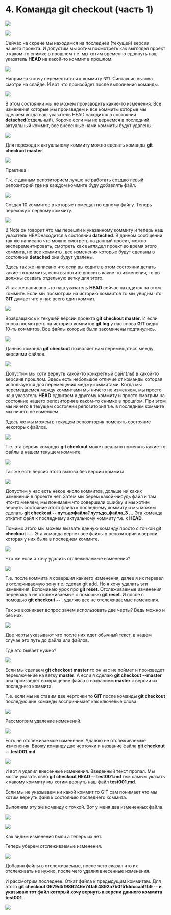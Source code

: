 # 4. Команда git checkout (часть 1)

![](img/031.png)

![](img/032.png)

Сейчас на скрене мы находимся на последней (текущей) версии нашего проекта. И допустим мы хотим посмотреть как выглядел проект в каком-то снимке в прошлом т.е. мы хотим временно сдвинуть наш указатель **HEAD** на какой-то коммит в прошлом.

![](img/033.png)

Например я хочу переместиться к коммиту №1. Синтаксис вызова смотри на слайде. И вот что произойдет после выполнения команды.

![](img/034.png)

В этом состоянии мы не можем производить какие-то изменения. Все изменения которые мы произведем и все коммиты которые мы сделаем когда наш указатель HEAD находится в состоянии **detached**(отдельный). Короче если мы не вернемся в последний актуальный коммит, все внесенные нами коммиты будут удалены.

![](img/035.png)

Для перехода к актуальному коммиту можно сделать команды **git checkuot master**.

![](img/036.png)

Практика.

Т.к. с данным репозиторием лучше не работать создаю левый репозиторий где на каждом коммите буду добавлять файл.

![](img/037.png)

Создал 10 коммитов в которые помещал по одному файлу. Теперь перехожу к первому коммиту.

![](img/038.png)

В Note он говорит что мы перешли к указанному коммиту и теперь наш указатель HEADнаходится в состоянии **dateched**. В данном сообщении так же написано что можно смотреть на данный проект, можно эксперементировать, смотреть как выглядел проект во время этого коммита, но все коммиты, все изменения которые будут сделаны в состоянии **detached** они будут удалены.

Здесь так же написано что если вы ходите в этом состоянии делать какие-то коммиты, если вы хотите вносить какие-то изменения, то вы должны создать отдельную ветку для этого.

И так же написано что наш указатель **HEAD** сейчас находится на этом коммите. Если мы посмотрим на историю коммитов то мы увидим что **GIT** думает что у нас всего один коммит.

![](img/039.png)

Возвращаюсь к текущей версии проекта **git checkout master**. И если снова посмотреть на историю комиитов **git log** у нас снова **GIT** видит 10-ть коммитов. Все файлы которые были закомичены подтянулись.

![](img/040.png)

Данная команда **git checkout** позволяет нам перемещаться между версиями файлов.

![](img/041.png)

Допустим мы хоти вернуть какой-то конкретный файл(лы) в какой-то версиив прошлом. Здесь есть небольшое отличие от команды которая используется для перемещения меджу коммитами. Когда мы перемещаемся между коммитами мы ничего не изменяем, мы просто наш указатель **HEAD** сдвигаем к другому коммиту и просто смотрим на состояние нашего репозитория в каком-то снимке в прошлом. При этом мы ничего в текущем состоянии репозитория т.е. в последнем коммите мы ничего не изменяем.

Здесь же мы можем в текущем репозитория поменять состояние некоторых файлов.

![](img/042.png)

Т.е. эта версия команды **git checkout** может реально поменять какие-то файлы в нашем текущем коммите.

![](img/043.png)

Так же есть версия этого вызова без версии коммита.

![](img/044.png)

Допустим у нас есть некое число коммитов, дольше ни каких изменений в проекте нет. Затем мы берем какой-нибудь файл и там что-то меняем, мы понимаем что совершили ошибку и мы хотим вернуть состояние этого файла к последнему коммиту и мы можем сделать **git checkout -- путь*до*файла*1 путь*до_файла_3 ...** Эта команда откатит файл к последнему актуальному коммиту т.е. к **HEAD**.

Помимо этого мы можем вызвать данную команду просто с точкой git **checkout -- .** Эта команда вернет все файлы в репозитории к версии которая у них была в последнем коммите.

![](img/045.png)

Что же если я хочу удалить отслеживаемые изменения?

![](img/046.png)

Т.е. после коммита я совершил какието изменения, далее я их перевел в отслеживаемую зону т.е. сделал git add. Но я хочу удалить эти изменения. Вспоминаю урок про **git reset**. Отслеживаемые изменения перевожу в не отслеживаемые с помощью **git reset**. И после с помощью **git checkout -- .** удаляю все не отслеживаемые изменения.

Так же возникает вопрос зачем использовать две черты? Ведь можно и без них.

![](img/047.png)

Две черты указывают что после них идет обычный текст, в нашем случае это путь до файла или файлов.

Где это бывает нужно?

![](img/048.png)

Если мы сделаем **git checkout master** то он нас не поймет и произведет переключение на ветку **master**. А если я сделаю **git checkout --master** она произведет возвращение файла с названием **master** к версии из последнего коммита.

Т.е. если мы не ставим две черточки то **GIT** после команды **git checkout** последующие команды воспринимает как ключевые слова.

![](img/049.png)

Рассмотрим удаление изменений.

![](img/050.png)

Есть не отслеживаемое изменение. Удаляю не отслеживаемые изменения. Ввожу команду две черточки и название файла **git checkout -- test001.md**

![](img/051.png)

И вот я удалил внесенные изменения. Введенный текст пропал. Мы могли указать явно **git checkout HEAD -- test001.md** тем самым указать к какому коммиту мы хотим вернуть наш файл **test001.md**.

Если мы не указываем ни какой коммит то GIT сам понимает что мы хотим вернуть файл к состоянию последнего коммита.

Выполним эту же команду с точкой. Вот у меня два измененных файла.

![](img/052.png)

![](img/053.png)

Как видим изменения были а теперь их нет.

Теперь уберем отслеживаемые изменения.

![](img/054.png)

Добавил файлы в отслеживаемые, после чего сказал что их отслеживать не нужно, после чего удалил внесенные изменения.

И рассмотрим последнее. Откат файла к предыдущим коммитам. Для этого **git checkout 0679d5f986246e74fa64892a7b0f51ddccaaf1b9 -- и указываю тот файл который хочу вернуть к версии данного коммита test001**.

![](img/055.png)

